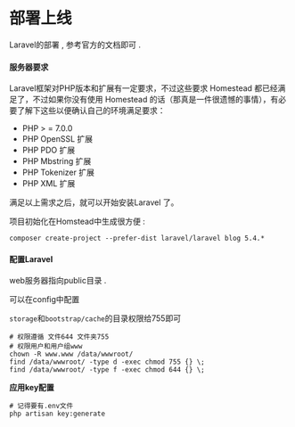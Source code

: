 # 部署上线

Laravel的部署 , 参考官方的文档即可 .

#### 服务器要求

Laravel框架对PHP版本和扩展有一定要求，不过这些要求 Homestead 都已经满足了，不过如果你没有使用 Homestead 的话（那真是一件很遗憾的事情），有必要了解下这些以便确认自己的环境满足要求：

* PHP 
  &gt;
  = 7.0.0
* PHP OpenSSL 扩展
* PHP PDO 扩展
* PHP Mbstring 扩展
* PHP Tokenizer 扩展
* PHP XML 扩展

满足以上需求之后，就可以开始安装Laravel 了。

项目初始化在Homstead中生成很方便 :

```
composer create-project --prefer-dist laravel/laravel blog 5.4.*
```

#### 配置Laravel

web服务器指向public目录 .

可以在config中配置

`storage`和`bootstrap/cache`的目录权限给755即可

```
# 权限遵循 文件644 文件夹755 
# 权限用户和用户组www
chown -R www.www /data/wwwroot/
find /data/wwwroot/ -type d -exec chmod 755 {} \;
find /data/wwwroot/ -type f -exec chmod 644 {} \;
```

**应用key配置**

```
# 记得要有.env文件
php artisan key:generate
```



